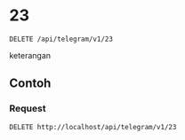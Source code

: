 # 23
```http
DELETE /api/telegram/v1/23
```
keterangan
## Contoh
### Request
```http
DELETE http://localhost/api/telegram/v1/23

```
